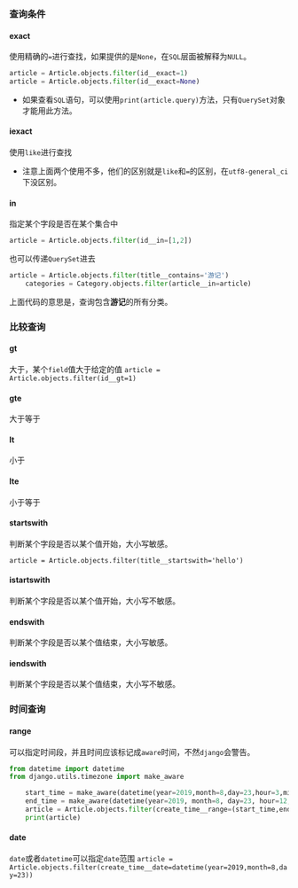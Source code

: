 ### 查询条件
#### exact
使用精确的`=`进行查找，如果提供的是`None`，在`SQL`层面被解释为`NULL`。

```python
article = Article.objects.filter(id__exact=1)
article = Article.objects.filter(id__exact=None)
```
* 如果查看`SQL`语句，可以使用`print(article.query)`方法，只有`QuerySet`对象才能用此方法。

#### iexact
使用`like`进行查找
* 注意上面两个使用不多，他们的区别就是`like`和`=`的区别，在`utf8-general_ci`下没区别。

#### in 
指定某个字段是否在某个集合中

```python
article = Article.objects.filter(id__in=[1,2])
```
也可以传递`QuerySet`进去

```python
article = Article.objects.filter(title__contains='游记')
    categories = Category.objects.filter(article__in=article)

```
上面代码的意思是，查询包含**游记**的所有分类。

### 比较查询
#### gt
大于，某个`field`值大于给定的值
`article = Article.objects.filter(id__gt=1)`

#### gte
大于等于

#### lt
小于

#### lte
小于等于

#### startswith
判断某个字段是否以某个值开始，大小写敏感。

`article = Article.objects.filter(title__startswith='hello')`

#### istartswith
判断某个字段是否以某个值开始，大小写不敏感。

#### endswith
判断某个字段是否以某个值结束，大小写敏感。

#### iendswith
判断某个字段是否以某个值结束，大小写不敏感。

### 时间查询

#### range
可以指定时间段，并且时间应该标记成`aware`时间，不然`django`会警告。

```python
from datetime import datetime
from django.utils.timezone import make_aware

    start_time = make_aware(datetime(year=2019,month=8,day=23,hour=3,minute=0,second=0))
    end_time = make_aware(datetime(year=2019, month=8, day=23, hour=12, minute=0, second=0))
    article = Article.objects.filter(create_time__range=(start_time,end_time))
    print(article)
```

#### date
`date`或者`datetime`可以指定`date`范围
`article = Article.objects.filter(create_time__date=datetime(year=2019,month=8,day=23))`






